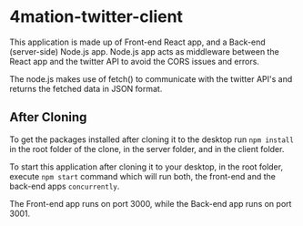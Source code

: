 # 4mation-twitter-client

This application is made up of Front-end React app, and a Back-end (server-side) Node.js app. 
Node.js app acts as middleware between the React app and the twitter API to avoid the CORS issues and errors.

The node.js makes use of fetch() to communicate with the twitter API's and returns the fetched data in JSON format.

## After Cloning
To get the packages installed after cloning it to the desktop run ```npm install``` in the root folder of the clone, in the server folder, and in the client folder.

To start this application after cloning it to your desktop, in the root folder, execute ```npm start``` command which will run both, the front-end and the back-end apps ```concurrently```.

The Front-end app runs on port 3000, while the Back-end app runs on port 3001.
